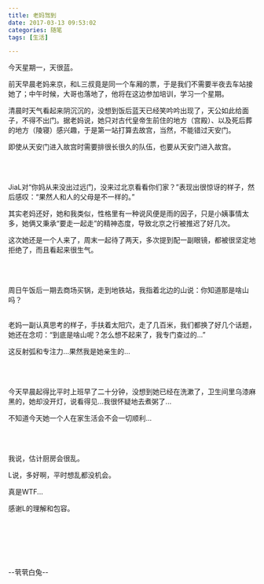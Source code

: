 ```yaml
---
title: 老妈驾到
date: 2017-03-13 09:53:02
categories: 随笔
tags: [生活]

---
```

今天星期一，天很蓝。

前天早晨老妈来京，和L三叔竟是同一个车厢的票，于是我们不需要半夜去车站接她了；中午时候，大哥也落地了，他将在这边参加培训，学习一个星期。

清晨时天气看起来阴沉沉的，没想到饭后蓝天已经笑吟吟出现了，天公如此给面子，不得不出门。据老妈说，她只对古代皇帝生前住的地方（宫殿）、以及死后葬的地方（陵寝）感兴趣，于是第一站打算去故宫，当然，不能错过天安门。

即使从天安门进入故宫时需要排很长很久的队伍，也要从天安门进入故宫。

<br /><br />

JiaL对“你妈从来没出过远门，没来过北京看看你们家？”表现出很惊讶的样子，然后感叹：“果然人和人的父母是不一样的。”

其实老妈还好，她和我类似，性格里有一种说风便是雨的因子，只是小姨事情太多，她俩又秉承“要走一起走”的精神态度，导致北京之行被推迟了好几次。

这次她还是一个人来了，周末一起待了两天，多次提到配一副眼镜，都被很坚定地拒绝了，而且看起来很生气。

<br /><br />

周日午饭后一期去商场买锅，走到地铁站，我指着北边的山说：你知道那是啥山吗？<br /><br />

老妈一副认真思考的样子，手扶着太阳穴，走了几百米，我们都换了好几个话题，她还在念叨：“到底是啥山呢？怎么想不起来了，我专门查过的...”

这反射弧和专注力...果然我是她亲生的...

<br /><br />

今天早晨起得比平时上班早了二十分钟，没想到她已经在洗漱了，卫生间里乌漆麻黑的，她却没开灯，说看得见...我很怀疑地去煮粥了...

不知道今天她一个人在家生活会不会一切顺利...

<br /><br />

我说，估计厨房会很乱。

L说，多好啊，平时想乱都没机会。

真是WTF...

感谢L的理解和包容。

<br /><br />

<br /><br />

--茕茕白兔--
